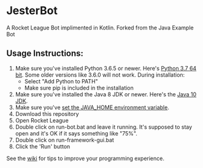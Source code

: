 # JesterBot
A Rocket League Bot implimented in Kotlin. Forked from the Java Example Bot

## Usage Instructions:

1. Make sure you've installed Python 3.6.5 or newer. Here's [Python 3.7 64 bit](https://www.python.org/ftp/python/3.7.0/python-3.7.0-amd64.exe). Some older versions like 3.6.0 will not work. During installation:
   - Select "Add Python to PATH"
   - Make sure pip is included in the installation
1. Make sure you've installed the Java 8 JDK or newer. Here's the [Java 10 JDK](http://www.oracle.com/technetwork/java/javase/downloads/jdk10-downloads-4416644.html).
1. Make sure you've [set the JAVA_HOME environment variable](https://javatutorial.net/set-java-home-windows-10).
1. Download this repository
1. Open Rocket League
1. Double click on run-bot.bat and leave it running. It's supposed to stay
open and it's OK if it says something like "75%".
1. Double click on run-framework-gui.bat
1. Click the 'Run' button

See the [wiki](https://github.com/RLBot/RLBotJavaExample/wiki)
for tips to improve your programming experience.
